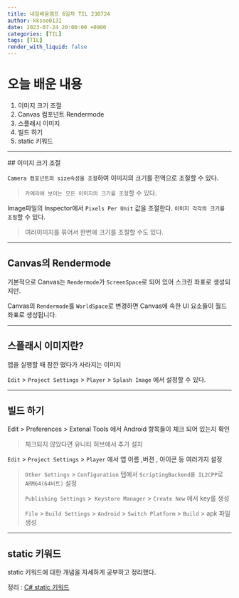 ```yaml
---
title: 내일배움캠프 6일차 TIL 230724
author: kksoo0131
date: 2023-07-24 20:00:00 +0900
categories: [TIL]
tags: [TIL]
render_with_liquid: false
---
```

# 오늘 배운 내용
1. 이미지 크기 조절
2. Canvas 컴포넌트 Rendermode
3. 스플래시 이미지
4. 빌드 하기
5. static 키워드
<hr/>
## 이미지 크기 조절

`Camera 컴포넌트의 size속성을 조절`하여 이미지의 크기를 전역으로 조절할 수 있다.
> `카메라에 보이는 모든 이미지의 크기를 조절`할 수 있다.

Image파일의 Inspector에서 `Pixels Per Unit` 값을 조절한다. `이미지 각각의 크기를 조절`할 수 있다.
> 여러이미지를 묶어서 한번에 크기를 조절할 수도 있다.

<hr/>

## Canvas의 Rendermode
기본적으로 Canvas는 `Rendermode`가 `ScreenSpace`로 되어 있어 스크린 좌표로 생성되지만.

Canvas의 `Rendermode`를 `WorldSpace`로 변경하면 Canvas에 속한 UI 요소들이 월드 좌표로 생성됩니다.

<hr/>

## 스플래시 이미지란?

앱을 실행할 때 잠깐 떴다가 사라지는 이미지 

`Edit` > `Project Settings` > `Player` > `Splash Image` 에서 설정할 수 있다.


<hr/>

## 빌드 하기

Edit > Preferences > Extenal Tools 에서 Android 항목들이 체크 되어 있는지 확인 
> 체크되지 않았다면 유니티 허브에서 추가 설치

`Edit` > `Project Settings` > `Player` 에서 앱 이름 ,버젼 , 아이콘 등 여러가지 설정

> `Other Settings` > `Configuration` 탭에서 `ScriptingBackend를 IL2CPP`로 `ARM64(64비트)` 설정 
>
> `Publishing Settings` >` Keystore Manager` > `Create New` 에서 key를 생성
>
> `File` > `Build Settings` > `Android` > `Switch Platform` > `Build` > apk 파일 생성
<hr/>


## static 키워드

static 키워드에 대한 개념을 자세하게 공부하고 정리했다.

정리 : [C# static 키워드](https://kksoo0131.github.io/posts/CSharp-5/)